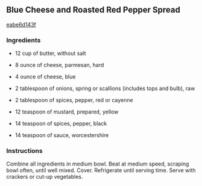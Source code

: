 ## Blue Cheese and Roasted Red Pepper Spread

[eabe6d143f](http://www.food.com/recipe/blue-cheese-and-roasted-red-pepper-spread-267271)

### Ingredients

 - 12 cup of butter, without salt

 - 8 ounce of cheese, parmesan, hard

 - 4 ounce of cheese, blue

 - 2 tablespoon of onions, spring or scallions (includes tops and bulb), raw

 - 2 tablespoon of spices, pepper, red or cayenne

 - 12 teaspoon of mustard, prepared, yellow

 - 14 teaspoon of spices, pepper, black

 - 14 teaspoon of sauce, worcestershire

### Instructions

Combine all ingredients in medium bowl. Beat at medium speed, scraping bowl often, until well mixed. Cover. Refrigerate until serving time. Serve with crackers or cut-up vegetables.